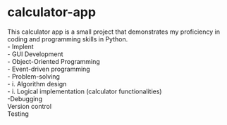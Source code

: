 # calculator-app
 This calculator app is a small project that demonstrates my proficiency in coding and programming skills in Python. 
   </br>- Implent
   </br>- GUI Development
   </br>- Object-Oriented Programming
   </br>- Event-driven programming
   </br>- Problem-solving
   </br>-  i. Algorithm design
   </br>-  i. Logical implementation (calculator functionalities)
   </br>-Debugging 
   </br> Version control
   </br> Testing
